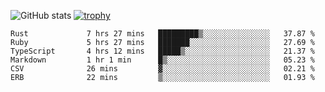 ![GitHub stats](https://github-readme-stats.vercel.app/api?username=ksk001100&show_icons=true&theme=tokyonight)
[![trophy](https://github-profile-trophy.vercel.app/?username=ksk001100&theme=onedark)](https://github.com/ryo-ma/github-profile-trophy)

<!--START_SECTION:waka-->

```text
Rust             7 hrs 27 mins   █████████▒░░░░░░░░░░░░░░░   37.87 %
Ruby             5 hrs 27 mins   ███████░░░░░░░░░░░░░░░░░░   27.69 %
TypeScript       4 hrs 12 mins   █████▒░░░░░░░░░░░░░░░░░░░   21.37 %
Markdown         1 hr 1 min      █▒░░░░░░░░░░░░░░░░░░░░░░░   05.23 %
CSV              26 mins         ▓░░░░░░░░░░░░░░░░░░░░░░░░   02.21 %
ERB              22 mins         ▒░░░░░░░░░░░░░░░░░░░░░░░░   01.93 %
```

<!--END_SECTION:waka-->
